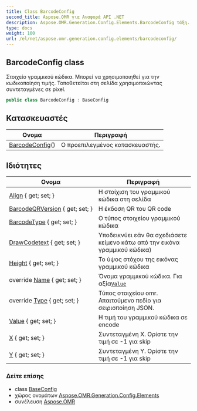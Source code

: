 ```yaml
---
title: Class BarcodeConfig
second_title: Aspose.OMR για Αναφορά API .NET
description: Aspose.OMR.Generation.Config.Elements.BarcodeConfig τάξη. Στοιχείο γραμμικού κώδικα. Μπορεί να χρησιμοποιηθεί για την κωδικοποίηση τιμής. Τοποθετείται στη σελίδα χρησιμοποιώντας συντεταγμένες σε pixel.
type: docs
weight: 100
url: /el/net/aspose.omr.generation.config.elements/barcodeconfig/
---
```

## BarcodeConfig class

Στοιχείο γραμμικού κώδικα. Μπορεί να χρησιμοποιηθεί για την κωδικοποίηση τιμής. Τοποθετείται στη σελίδα χρησιμοποιώντας συντεταγμένες σε pixel.

```csharp
public class BarcodeConfig : BaseConfig
```

## Κατασκευαστές

| Ονομα | Περιγραφή |
| --- | --- |
| [BarcodeConfig](barcodeconfig/)() | Ο προεπιλεγμένος κατασκευαστής. |

## Ιδιότητες

| Ονομα | Περιγραφή |
| --- | --- |
| [Align](../../aspose.omr.generation.config.elements/barcodeconfig/align/) { get; set; } | Η στοίχιση του γραμμικού κώδικα στη σελίδα |
| [BarcodeQRVersion](../../aspose.omr.generation.config.elements/barcodeconfig/barcodeqrversion/) { get; set; } | Η έκδοση QR του QR code |
| [BarcodeType](../../aspose.omr.generation.config.elements/barcodeconfig/barcodetype/) { get; set; } | Ο τύπος στοιχείου γραμμικού κώδικα |
| [DrawCodetext](../../aspose.omr.generation.config.elements/barcodeconfig/drawcodetext/) { get; set; } | Υποδεικνύει εάν θα σχεδιάσετε κείμενο κάτω από την εικόνα γραμμικού κώδικα) |
| [Height](../../aspose.omr.generation.config.elements/barcodeconfig/height/) { get; set; } | Το ύψος στόχου της εικόνας γραμμικού κώδικα |
| override [Name](../../aspose.omr.generation.config.elements/barcodeconfig/name/) { get; set; } | Όνομα γραμμικού κώδικα. Για αξία[`Value`](./value/) |
| override [Type](../../aspose.omr.generation.config.elements/barcodeconfig/type/) { get; set; } | Τύπος στοιχείου omr. Απαιτούμενο πεδίο για σειριοποίηση JSON. |
| [Value](../../aspose.omr.generation.config.elements/barcodeconfig/value/) { get; set; } | Η τιμή του γραμμικού κώδικα σε encode |
| [X](../../aspose.omr.generation.config.elements/barcodeconfig/x/) { get; set; } | Συντεταγμένη Χ. Ορίστε την τιμή σε -1 για skip |
| [Y](../../aspose.omr.generation.config.elements/barcodeconfig/y/) { get; set; } | Συντεταγμένη Υ. Ορίστε την τιμή σε -1 για skip |

### Δείτε επίσης

* class [BaseConfig](../../aspose.omr.generation.config/baseconfig/)
* χώρος ονομάτων [Aspose.OMR.Generation.Config.Elements](../../aspose.omr.generation.config.elements/)
* συνέλευση [Aspose.OMR](../../)


